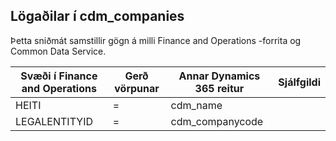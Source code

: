## <a name="legal-entities-to-cdm_companies"></a>Lögaðilar í cdm_companies

Þetta sniðmát samstillir gögn á milli Finance and Operations -forrita og Common Data Service.

Svæði í Finance and Operations | Gerð vörpunar | Annar Dynamics 365 reitur | Sjálfgildi
---|---|---|---
HEITI | = | cdm_name | 
LEGALENTITYID | = | cdm_companycode | 
